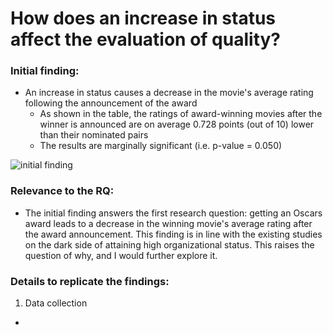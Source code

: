 # How does an increase in status affect the evaluation of quality?

### Initial finding:
- An increase in status causes a decrease in the movie's average rating following the announcement of the award
  - As shown in the table, the ratings of award-winning movies after the winner is announced are on average 0.728 points (out of 10) lower than their nominated pairs
  - The results are marginally significant (i.e. p-value = 0.050) 

![initial finding](https://user-images.githubusercontent.com/89876546/165201939-c1ac8b81-0674-4733-a4bc-a496ddc9de69.png)


### Relevance to the RQ:
- The initial finding answers the first research question: getting an Oscars award leads to a decrease in the winning movie's average rating after the award announcement. This finding is in line with the existing studies on the dark side of attaining high organizational status. This raises the question of why, and I would further explore it.

### Details to replicate the findings:
1. Data collection 
- 

